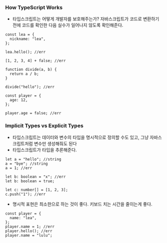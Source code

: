 ### How TypeScript Works

- 타입스크립트는 어떻게 개발자를 보호해주는가? 자바스크립트가 코드로 변환하기 전에 코드를 확인한 다음 실수가 일어나지 않도록 확인해준다.

```tsx
const lea = {
  nickname: "lea",
};

lea.hello(); //err
```

```tsx
[1, 2, 3, 4] + false; //err
```

```tsx
function divide(a, b) {
  return a / b;
}

divide("hello"); //err
```

```tsx
const player = {
  age: 12,
};

player.age = false; //err
```

### Implicit Types vs Explicit Types

- 타입스크립트는 데이터와 변수의 타입을 명시적으로 정의할 수도 있고, 그냥 자바스크립트처럼 변수만 생성해줘도 된다
- 타입스크립트가 타입을 추론해준다.

```tsx
let a = "hello"; //string
a = "bye"; //string
a = 1; //err

let b: boolean = "x"; //err
let b: boolean = true;

let c: number[] = [1, 2, 3];
c.push("1"); //err
```

- 명시적 표현은 최소한으로 하는 것이 좋다. 키보드 치는 시간을 줄이는게 좋다.

```tsx
const player = {
  name: "lea",
};
player.name = 1; //err
player.hello(); //err
player.name = "lulu";
```

